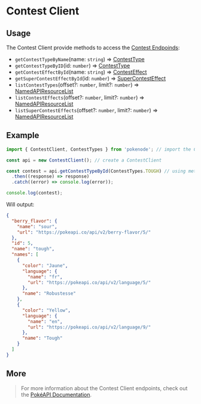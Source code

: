 # Contest Client

## Usage

The Contest Client provide methods to access the [Contest Endpoinds](https://pokeapi.co/docs/v2#contests-section):

- `getContestTypeByName`(name: `string`) => [ContestType](/contest-typings?id=contest-type)
- `getContestTypeByID`(id: `number`) => [ContestType](/contest-typings?id=contest-type)
- `getContestEffectById`(name: `string`) => [ContestEffect](/contest-typings?id=contest-effect)
- `getSuperContestEffectById`(id: `number`) => [SuperContestEffect](/contest-typings?id=super-contest-effect)
- `listContestTypes`(offset?: `number`, limit?: `number`) => [NamedAPIResourceList](/common-typings?id=named-api-resource-list)
- `listContestEffects`(offset?: `number`, limit?: `number`) => [NamedAPIResourceList](/common-typings?id=named-api-resource-list)
- `listSuperContestEffects`(offset?: `number`, limit?: `number`) => [NamedAPIResourceList](/common-typings?id=named-api-resource-list)

## Example

```js
import { ContestClient, ContestTypes } from 'pokenode'; // import the ContestClient (ContestTypes enum is fully optional)

const api = new ContestClient(); // create a ContestClient

const contest = api.getContestTypeById(ContestTypes.TOUGH) // using method getContestTypeId()
  .then((response) => response)
  .catch((error) => console.log(error));

console.log(contest);
```

Will output:

```json
{
  "berry_flavor": {
    "name": "sour",
    "url": "https://pokeapi.co/api/v2/berry-flavor/5/"
  },
  "id": 5,
  "name": "tough",
  "names": [
    {
      "color": "Jaune",
      "language": {
        "name": "fr",
        "url": "https://pokeapi.co/api/v2/language/5/"
      },
      "name": "Robustesse"
    },
    {
      "color": "Yellow",
      "language": {
        "name": "en",
        "url": "https://pokeapi.co/api/v2/language/9/"
      },
      "name": "Tough"
    }
  ]
}
```

## More

> For more information about the Contest Client endpoints, check out the [PokéAPI Documentation](https://pokeapi.co/docs/v2#contests-section).
